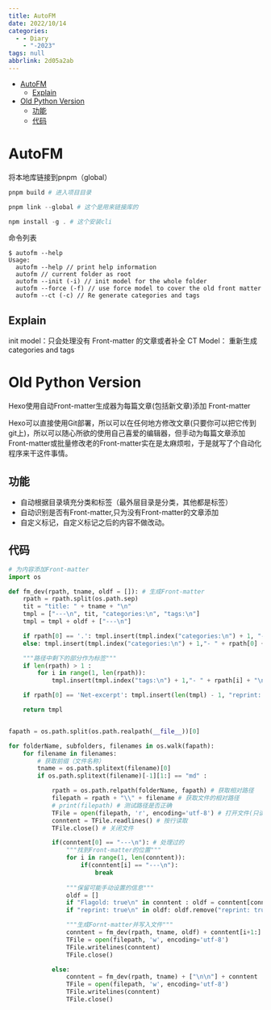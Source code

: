 ```yaml
---
title: AutoFM
date: 2022/10/14
categories:
  - - Diary
    - "-2023"
tags: null
abbrlink: 2d05a2ab
---
```


- [AutoFM](#autofm)
  - [Explain](#explain)
- [Old Python Version](#old-python-version)
  - [功能](#功能)
  - [代码](#代码)

# AutoFM

将本地库链接到pnpm（global）

```powershell
pnpm build # 进入项目目录

pnpm link --global # 这个是用来链接库的

npm install -g . # 这个安装cli
```

命令列表
```
$ autofm --help
Usage:
  autofm --help // print help information
  autofm // current folder as root
  autofm --init (-i) // init model for the whole folder
  autofm --force (-f) // use force model to cover the old front matter
  autofm --ct (-c) // Re generate categories and tags
```

## Explain

init model：只会处理没有 Front-matter 的文章或者补全
CT Model： 重新生成 categories and tags

# Old Python Version

Hexo使用自动Front-matter生成器为每篇文章(包括新文章)添加 Front-matter

Hexo可以直接使用Git部署，所以可以在任何地方修改文章(只要你可以把它传到git上)，所以可以随心所欲的使用自己喜爱的编辑器，但手动为每篇文章添加Front-matter或批量修改老的Front-matter实在是太麻烦啦，于是就写了个自动化程序来干这件事情。

## 功能
- 自动根据目录填充分类和标签（最外层目录是分类，其他都是标签）
- 自动识别是否有Front-matter,只为没有Front-matter的文章添加
- 自定义标记，自定义标记之后的内容不做改动。

## 代码
```python
# 为内容添加Front-matter
import os

def fm_dev(rpath, tname, oldf = []): # 生成Front-matter
    rpath = rpath.split(os.path.sep)
    tit = "title: " + tname + "\n"
    tmpl = ["---\n", tit, "categories:\n", "tags:\n"]
    tmpl = tmpl + oldf + ["---\n"]

    if rpath[0] == '.': tmpl.insert(tmpl.index("categories:\n") + 1, "- Life\n") # 根目录下所有文件处于 Life 分类
    else: tmpl.insert(tmpl.index("categories:\n") + 1,"- " + rpath[0] + "\n")

    """路径中剩下的部分作为标签"""
    if len(rpath) > 1 :
        for i in range(1, len(rpath)):
            tmpl.insert(tmpl.index("tags:\n") + 1,"- " + rpath[i] + "\n")

    if rpath[0] == 'Net-excerpt': tmpl.insert(len(tmpl) - 1, "reprint: true\n") # 主题内自定义设置，转载文章标记

    return tmpl


fapath = os.path.split(os.path.realpath(__file__))[0]

for folderName, subfolders, filenames in os.walk(fapath):
    for filename in filenames:
        # 获取前缀（文件名称）
        tname = os.path.splitext(filename)[0]
        if os.path.splitext(filename)[-1][1:] == "md" :

            rpath = os.path.relpath(folderName, fapath) # 获取相对路径
            filepath = rpath + "\\" + filename # 获取文件的相对路径
            # print(filepath) # 测试路径是否正确
            TFile = open(filepath, 'r', encoding='utf-8') # 打开文件(只读)
            conntent = TFile.readlines() # 按行读取
            TFile.close() # 关闭文件

            if(conntent[0] == "---\n"): # 处理过的
                """找到Front-matter的位置"""
                for i in range(1, len(conntent)):
                    if(conntent[i] == "---\n"):
                        break
                
                """保留可能手动设置的信息"""
                oldf = []
                if "Flagold: true\n" in conntent : oldf = conntent[conntent.index("Flagold: true\n"): i]
                if "reprint: true\n" in oldf: oldf.remove("reprint: true\n")

                """生成Fornt-matter并写入文件"""
                conntent = fm_dev(rpath, tname, oldf) + conntent[i+1:]
                TFile = open(filepath, 'w', encoding='utf-8')
                TFile.writelines(conntent)
                TFile.close()

            else:
                conntent = fm_dev(rpath, tname) + ["\n\n"] + conntent
                TFile = open(filepath, 'w', encoding='utf-8')
                TFile.writelines(conntent)
                TFile.close()
```